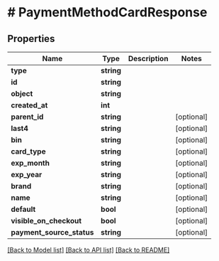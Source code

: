 # # PaymentMethodCardResponse

## Properties

Name | Type | Description | Notes
------------ | ------------- | ------------- | -------------
**type** | **string** |  |
**id** | **string** |  |
**object** | **string** |  |
**created_at** | **int** |  |
**parent_id** | **string** |  | [optional]
**last4** | **string** |  | [optional]
**bin** | **string** |  | [optional]
**card_type** | **string** |  | [optional]
**exp_month** | **string** |  | [optional]
**exp_year** | **string** |  | [optional]
**brand** | **string** |  | [optional]
**name** | **string** |  | [optional]
**default** | **bool** |  | [optional]
**visible_on_checkout** | **bool** |  | [optional]
**payment_source_status** | **string** |  | [optional]

[[Back to Model list]](../../README.md#models) [[Back to API list]](../../README.md#endpoints) [[Back to README]](../../README.md)
